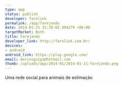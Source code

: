 ```yaml
--- 
type: app
status: publish
developer: farolink
permalink: /app/farejando
date: 2014-01-21 15:39:02.494279 +00:00
targetMarket: Both
title: Farejando
developer_link: http://farolink.com.br/
devices: 
- android
android_link: https://play.google.com/
email: marcosguiga@hotmail.com
thumb: /uploads/app/2014-01/2014-01-21-farejando.png
---
```


Uma rede social para animais de estimação
